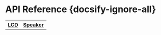 # API Reference {docsify-ignore-all}

|||
|:---:|:---:|
|**[LCD](en/api/lcd)** | **[Speaker](en/api/speaker)** |

<!-- ## [LCD](en/api_reference/micropython/api_lcd) -->
<!-- ## [Peripherals](en/api_reference/peripherals/api_gpio)
### 1. [GPIO](en/api_reference/peripherals/api_gpio)
## [Speaker](en/api_reference/api_speaker) -->
